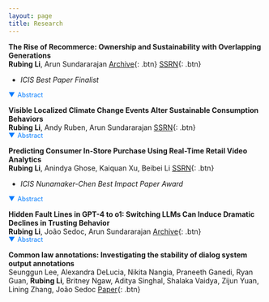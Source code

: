 ```yaml
---
layout: page
title: Research
---
```


<style>
/* Abstract Link Styling */
.abstract-link {
    color: #007BFF;
    cursor: pointer;
    text-decoration: none;
    font-size: 0.9em;
    display: flex;
    align-items: center;
}

.abstract-link:hover {
    color: #0056b3;
}

/* Triangle Icon Styling */
.triangle {
    margin-right: 5px;
    transition: transform 0.3s ease;
}

/* Abstract Content Styling */
.abstract-content {
    display: none;
    margin-top: 10px;
    padding: 10px;
    border-left: 3px solid #007BFF;
    background-color: #f9f9f9;
    font-size: 0.9em;
    border-radius: 5px;
}
</style>

**The Rise of Recommerce: Ownership and Sustainability with Overlapping Generations**  
**Rubing Li**, Arun Sundararajan  [Archive](https://arxiv.org/abs/2405.09023){: .btn} [SSRN](https://papers.ssrn.com/sol3/papers.cfm?abstract_id=4827707){: .btn}  
- *ICIS Best Paper Finalist*  
<span class="abstract-link" onclick="toggleAbstract('abstract1', this)">
    <span class="triangle">▼</span> Abstract
</span>
<div id="abstract1" class="abstract-content">
   The emergence of the branded recommerce channel — digitally enabled and branded marketplaces that facilitate purchasing pre-owned items directly from a manufacturer’s e-commerce site — leads to new variants of classic IS and economic questions relating to secondary markets. Such branded recommerce is increasingly platform-enabled, creating opportunities for greater sustainability and stronger brand experience control but posing a greater risk of cannibalization of the sales of new items. We model the effects that the sales of pre-owned items have on market segmentation and product durability choices for a monopolist facing heterogeneous customers, contrasting outcomes when the trade of pre-owned goods takes place through a third-party marketplace with outcomes under branded recommerce. We show that the direct revenue benefits of branded recommerce are not their primary source of value to the monopolist, and rather, there are three indirect effects that alter profits and sustainability. Product durability increases, a seller finds it optimal to forgo marketplace fees altogether, and there are greater seller incentives to lower the quality uncertainty associated with pre-owned items. We establish these results for a simple two-period model as well as developing a new infinite horizon model with overlapping generations. Our paper sheds new insight into this emerging digital channel phenomenon, underscoring the importance of recommerce platforms in aligning seller profits with sustainability goals.
</div>

**Visible Localized Climate Change Events Alter Sustainable Consumption Behaviors**  
**Rubing Li**, Andy Ruben, Arun Sundararajan  [SSRN](""){: .btn}  
<span class="abstract-link" onclick="toggleAbstract('abstract1', this)">
    <span class="triangle">▼</span> Abstract
</span>
<div id="abstract1" class="abstract-content">

As concerns about environmental and climate change rise, consumers increasingly include sustainability considerations in their consumption choices. We examine whether consumers may be affected by the growing visible evidence of climate change that, rather than being distant, is geographically proximal to a consumer and has a direct effect on their lives. We focus on a single natural experiment — the “Mosquito Fire,” — the largest wildfire in California in 2022 that lasted from September 6, 2022 to October 22, 2022. We use NOAA and EPA data to determine the extent to which each zip code in California, Oregon and Washington was “treated,” that is, the extent to which a consumer might have been visibly affected by the Mosquito fire on any given day during the event window. We obtain demand data about the demand and revenue associated with purchases of pre-owned items sold by a selected set of global apparel and accessory brands from Trove, a platform that powers the “branded recommerce” sites of a range of leading brands. These data are obtained at the zipcode level for CA, OR and WA, as well as for a matched sample of control zipcodes chosen from a set of states not affected by the Mosquito Fire or any other major climate-related local event during the event window. Our results establish that consumers in zipcodes exposed to the Mosquito Fire increased their purchasing of pre-owned items by economically significant levels (ranging from 5% to 18%) following the event, and that these effects persisted in the months following the event. We rule out a number of alternative explanations, and also report on a “face validity” experiment establishing that consumers exposed to localized climate change disasters subsequently display a measurable preference for purchasing pre-owned items. 

</div>

**Predicting Consumer In-Store Purchase Using Real-Time Retail Video Analytics**  
**Rubing Li**, Anindya Ghose, Kaiquan Xu, Beibei Li  [SSRN](https://papers.ssrn.com/sol3/papers.cfm?abstract_id=4513385){: .btn}  
- *ICIS Nunamaker-Chen Best Impact Paper Award*  
<span class="abstract-link" onclick="toggleAbstract('abstract1', this)">
    <span class="triangle">▼</span> Abstract
</span>
<div id="abstract1" class="abstract-content">

The proliferation of cameras and their video data in retail marketing presents new opportunities for academics to study customer behavior with the newer video analytics tools. In collaboration with a large retail chain store in Asia, we obtained a unique video dataset collected from in-store cameras and combined it with customer-transaction data. By leveraging state-of-the-art computer vision techniques, we extracted features of customer demographics, physiological appearance, emotional expression, and contextual dimensions from the videos. We implemented facial-recognition and face-tracking algorithms to extract consumer behavior with a limited amount of human aid and obtained consumer facial features on a scalable basis. We propose herein a novel framework that can use machine learning and deep learning models to analyze combined video and customer-transaction data in any commercial context to predict customer purchase decisions. The results show that our framework could in fact be effectively used to make predictions of consumer offline purchase decisions, which successful outcome reveals the importance of incorporating emotional response into prediction. Overall, our study demonstrates how video-based content can be used to understand customer behavior along multiple dimensions on a scalable basis. Our findings 1) complement the literature that examined customer behavior by incorporating video data into analysis, 2) reveal the multi-dimensional drivers of purchase decisions in a retail setting, and 3) provide for an implementable video analytics tool that can be usefully employed by marketers and practitioners. An important managerial implication, furthermore, is that our framework can be incorporated into the omni-channel retailing context to provide a win-win for both firms and customers and generate possibilities for offline recommendations.

</div>

**Hidden Fault Lines in GPT-4 to o1: Switching LLMs Can Induce Dramatic Declines in Trusting Behavior**  
**Rubing Li**, João Sedoc, Arun Sundararajan   [Archive](""){: .btn}  
<span class="abstract-link" onclick="toggleAbstract('abstract1', this)">
    <span class="triangle">▼</span> Abstract
</span>
<div id="abstract1" class="abstract-content">

Popular large language models (LLMs) like GPT, Gemini, and Claude are updated and released with increasing frequency. These new versions typically report improved performance based on a variety of standardized benchmarks. Applications built on top of LLMs must then decide whether to take advantage of these improvements or stay with a tried-and-tested older model, a decision often taken without clarity about more subtle behavior changes that the transition may induce. Here, we report new evidence of a fairly dramatic decline in the trusting behavior of OpenAI's new o1-mini model relative to its predecessors (e.g., GPT-4o-mini model). We capture trusting behavior using the well-known ``trust game'' from behavioral economics and examine how outcomes vary as the LLM is imbued with increasingly sophisticated reasoning strategies, showing that the performance of o1-mini is consistently inferior to that of its predecessors. As LLMs form the basis for a growing number of high-stakes commercial systems, our results highlight the perils of their increasing opacity and complexity, and suggest that careful analysis of their hidden fault lines should be part of any organization's AI strategy.   

</div>

**Common law annotations: Investigating the stability of dialog system output annotations**  
Seunggun Lee, Alexandra DeLucia, Nikita Nangia, Praneeth Ganedi, Ryan Guan, **Rubing Li**, Britney Ngaw, Aditya Singhal, Shalaka Vaidya, Zijun Yuan, Lining Zhang, João Sedoc  [Paper](https://aclanthology.org/2023.findings-acl.780.pdf){: .btn}

<script>
function toggleAbstract(id) {
    var abstract = document.getElementById(id);
    if (abstract.style.display === "none" || abstract.style.display === "") {
        abstract.style.display = "block";
    } else {
        abstract.style.display = "none";
    }
}
</script>


